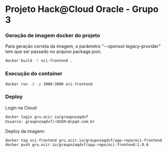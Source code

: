 # Projeto Hack@Cloud Oracle - Grupo 3

### Geração de imagem docker do projeto

Para geração correta da imagem, o parâmetro "--openssl-legacy-provider" tem que ser passado no arquivo package.json.

```bash
docker build -t oci-frontend .
```

### Execução do container

```bash
docker run -d -p 3000:3000 oci-frontend
```

### Deploy

Login na Cloud:

```bash
docker login gru.ocir.io/graupnzaqdvf
Usuario: graupnzaqdvf/<USER>@cpqd.com.br
```

Deploy da imagem:

```bash
docker tag oci-frontend gru.ocir.io/graupnzaqdvf/app-repo/oci-frontend:1.0.0
docker push gru.ocir.io/graupnzaqdvf/app-repo/oci-frontend:1.0.0
```



